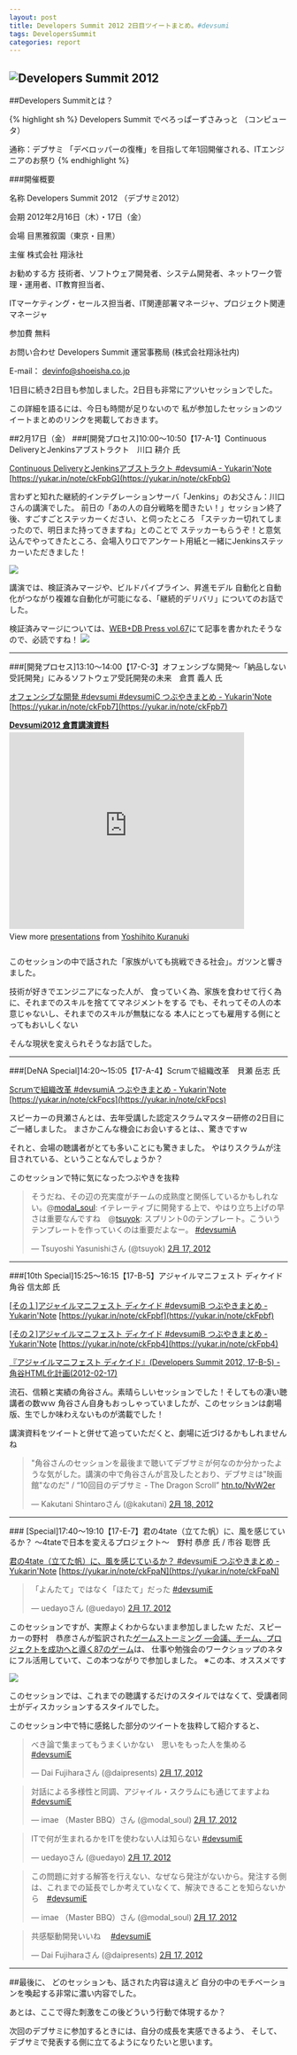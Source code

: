 ```yaml
---
layout: post
title: Developers Summit 2012 2日目ツイートまとめ。#devsumi
tags: DevelopersSummit
categories: report
---
```

![Developers Summit 2012](http://capture.heartrails.com/300x200/cool?http://seshop.com/se/timetable/21)
-----------------

##Developers Summitとは？

{% highlight sh %}
Developers Summit でべろっぱーずさみっと （コンピュータ）

通称：デブサミ
「デベロッパーの復権」を目指して年1回開催される、ITエンジニアのお祭り
{% endhighlight %}

###開催概要

名称	Developers Summit 2012 （デブサミ2012）

会期	2012年2月16日（木）・17日（金）

会場	目黒雅叙園（東京・目黒）

主催	株式会社 翔泳社 

お勧めする方	技術者、ソフトウェア開発者、システム開発者、ネットワーク管理・運用者、IT教育担当者、

ITマーケティング・セールス担当者、IT関連部署マネージャ、プロジェクト関連マネージャ 

参加費	無料 

お問い合わせ	Developers Summit 運営事務局 (株式会社翔泳社内) 

 E-mail： devinfo@shoeisha.co.jp 

1日目に続き2日目も参加しました。2日目も非常にアツいセッションでした。


この詳細を語るには、今日も時間が足りないので
私が参加したセッションのツイートまとめのリンクを掲載しておきます。


##2月17日（金）
###[開発プロセス]10:00～10:50【17-A-1】Continuous DeliveryとJenkinsアブストラクト　川口 耕介 氏

[Continuous DeliveryとJenkinsアブストラクト #devsumiA  - Yukarin'Note](https://yukar.in/note/ckFpbG)
[https://yukar.in/note/ckFpbG](https://yukar.in/note/ckFpbG)

言わずと知れた継続的インテグレーションサーバ「Jenkins」のお父さん：川口さんの講演でした。
前日の「あの人の自分戦略を聞きたい！」セッション終了後、すごすごとステッカーください、と伺ったところ
「ステッカー切れてしまったので、明日また持ってきますね」とのことで
ステッカーもらうぞ！と意気込んでやってきたところ、会場入り口でアンケート用紙と一緒にJenkinsステッカーいただきました！

<img src="./img/jenkins-sticker.jpg">

講演では、検証済みマージや、ビルドパイプライン、昇進モデル
自動化と自動化がつながり複雑な自動化が可能になる、「継続的デリバリ」についてのお話でした。

検証済みマージについては、[WEB+DB Press vol.67](http://www.amazon.co.jp/gp/product/4774149942/ref=as_li_ss_tl?ie=UTF8&tag=modalsoul-22&linkCode=as2&camp=247&creative=7399&creativeASIN=4774149942)にて記事を書かれたそうなので、必読ですね！
<a href="http://www.amazon.co.jp/gp/product/4774149942/ref=as_li_ss_il?ie=UTF8&tag=modalsoul-22&linkCode=as2&camp=247&creative=7399&creativeASIN=4774149942"><img border="0" src="http://ws.assoc-amazon.jp/widgets/q?_encoding=UTF8&Format=_SL110_&ASIN=4774149942&MarketPlace=JP&ID=AsinImage&WS=1&tag=modalsoul-22&ServiceVersion=20070822" ></a><img src="http://www.assoc-amazon.jp/e/ir?t=modalsoul-22&l=as2&o=9&a=4774149942" width="1" height="1" border="0" alt="" style="border:none !important; margin:0px !important;" />

<hr />
###[開発プロセス]13:10～14:00【17-C-3】オフェンシブな開発～「納品しない受託開発」にみるソフトウェア受託開発の未来　倉貫 義人 氏

[オフェンシブな開発 #devsumi #devsumiC つぶやきまとめ  - Yukarin'Note](https://yukar.in/note/ckFpb7)
[https://yukar.in/note/ckFpb7](https://yukar.in/note/ckFpb7)

<div style="width:425px" id="__ss_11631411"> 
	<strong style="display:block;margin:12px 0 4px">
	<a href="http://www.slideshare.net/kuranuki/devsumi2012-11631411" title="Devsumi2012 倉貫講演資料" target="_blank">Devsumi2012 倉貫講演資料</a>
	</strong> 
	<iframe src="http://www.slideshare.net/slideshow/embed_code/11631411" width="425" height="355" frameborder="0" marginwidth="0" marginheight="0" scrolling="no">
	</iframe> 
	<div style="padding:5px 0 12px"> View more <a href="http://www.slideshare.net/" target="_blank">presentations</a> from <a href="http://www.slideshare.net/kuranuki" target="_blank">Yoshihito Kuranuki</a> 
	</div> 
</div>


このセッションの中で話された「家族がいても挑戦できる社会」。ガツンと響きました。

技術が好きでエンジニアになった人が、
食っていく為、家族を食わせて行く為に、それまでのスキルを捨ててマネジメントをする
でも、それってその人の本意じゃないし、それまでのスキルが無駄になる
本人にとっても雇用する側にとってもおいしくない

そんな現状を変えられそうなお話でした。


<hr />
###[DeNA Special]14:20～15:05【17-A-4】Scrumで組織改革　貝瀬 岳志 氏

[Scrumで組織改革 #devsumiA つぶやきまとめ  - Yukarin'Note](https://yukar.in/note/ckFpcs)
[https://yukar.in/note/ckFpcs](https://yukar.in/note/ckFpcs)

スピーカーの貝瀬さんとは、去年受講した認定スクラムマスター研修の2日目にご一緒しました。
まさかこんな機会にお会いするとは、、驚きですｗ

それと、会場の聴講者がとても多いことにも驚きました。
やはりスクラムが注目されている、ということなんでしょうか？

このセッションで特に気になったつぶやきを抜粋

<blockquote class="twitter-tweet" lang="ja"><p>そうだね、その辺の充実度がチームの成熟度と関係しているかもしれない。@<a href="https://twitter.com/modal_soul">modal_soul</a>: イテレーティブに開発する上で、やはり立ち上げの早さは重要なんですね　@<a href="https://twitter.com/tsuyok">tsuyok</a>: スプリント0のテンプレート。こういうテンプレートを作っていくのは重要だよなー。 <a href="https://twitter.com/search/%2523devsumiA">#devsumiA</a></p>&mdash; Tsuyoshi Yasunishiさん (@tsuyok) <a href="https://twitter.com/tsuyok/status/170383772905250816" data-datetime="2012-02-17T05:47:11+00:00">2月 17, 2012</a></blockquote>
<script src="//platform.twitter.com/widgets.js" charset="utf-8">
</script>


<hr />
###[10th Special]15:25～16:15【17-B-5】アジャイルマニフェスト ディケイド　角谷 信太郎 氏

[[その１]アジャイルマニフェスト ディケイド #devsumiB つぶやきまとめ  - Yukarin'Note](https://yukar.in/note/ckFpbf)
[https://yukar.in/note/ckFpbf](https://yukar.in/note/ckFpbf)

[[その２]アジャイルマニフェスト ディケイド #devsumiB つぶやきまとめ  - Yukarin'Note](https://yukar.in/note/ckFpb4)
[https://yukar.in/note/ckFpb4](https://yukar.in/note/ckFpb4)


[『アジャイルマニフェスト ディケイド』(Developers Summit 2012, 17-B-5) - 角谷HTML化計画(2012-02-17)](http://kakutani.com/20120217.html#p01)
<script src="http://speakerdeck.com/embed/4f3e7c48a0d46a001f012d8b.js">
</script>


流石、信頼と実績の角谷さん。素晴らしいセッションでした！そしてもの凄い聴講者の数ｗｗ
角谷さん自身もおっしゃっていましたが、このセッションは劇場版、生でしか味わえないものが満載でした！

講演資料をツイートと併せて追っていただくと、劇場に近づけるかもしれませんね
<blockquote class="twitter-tweet" lang="ja"><p>"角谷さんのセッションを最後まで聴いてデブサミが何なのか分かったような気がした。講演の中で角谷さんが言及したとおり、デブサミは"映画館"なのだ" / “10回目のデブサミ - The Dragon Scroll” <a href="http://t.co/RhwzqMeB" title="http://htn.to/NvW2er">htn.to/NvW2er</a></p>&mdash; Kakutani Shintaroさん (@kakutani) <a href="https://twitter.com/kakutani/status/170889006152826881" data-datetime="2012-02-18T15:14:48+00:00">2月 18, 2012</a></blockquote>
<script src="//platform.twitter.com/widgets.js" charset="utf-8">
</script>


<hr />
### [Special]17:40～19:10【17-E-7】君の4tate（立てた帆）に、風を感じているか？ ～4tateで日本を変えるプロジェクト～　野村 恭彦 氏 / 市谷 聡啓 氏

[ 君の4tate（立てた帆）に、風を感じているか？ #devsumiE つぶやきまとめ  - Yukarin'Note](https://yukar.in/note/ckFpaN)
[https://yukar.in/note/ckFpaN](https://yukar.in/note/ckFpaN)

<blockquote class="twitter-tweet" lang="ja"><p>「よんたて」ではなく「ほたて」だった <a href="https://twitter.com/search/%2523devsumiE">#devsumiE</a></p>&mdash; uedayoさん (@uedayo) <a href="https://twitter.com/uedayo/status/170428328854040576" data-datetime="2012-02-17T08:44:14+00:00">2月 17, 2012</a></blockquote>
<script src="//platform.twitter.com/widgets.js" charset="utf-8">
</script>


このセッションですが、実際よくわからないまま参加しましたｗ
ただ、スピーカーの野村　恭彦さんが監訳された[ゲームストーミング ―会議、チーム、プロジェクトを成功へと導く87のゲーム](http://www.amazon.co.jp/gp/product/4873115051/ref=as_li_ss_tl?ie=UTF8&tag=modalsoul-22&linkCode=as2&camp=247&creative=7399&creativeASIN=4873115051)は、
仕事や勉強会のワークショップのネタにフル活用していて、この本つながりで参加しました。
※この本、オススメです

<a href="http://www.amazon.co.jp/gp/product/4873115051/ref=as_li_ss_il?ie=UTF8&tag=modalsoul-22&linkCode=as2&camp=247&creative=7399&creativeASIN=4873115051"><img border="0" src="http://ws.assoc-amazon.jp/widgets/q?_encoding=UTF8&Format=_SL110_&ASIN=4873115051&MarketPlace=JP&ID=AsinImage&WS=1&tag=modalsoul-22&ServiceVersion=20070822" ></a><img src="http://www.assoc-amazon.jp/e/ir?t=modalsoul-22&l=as2&o=9&a=4873115051" width="1" height="1" border="0" alt="" style="border:none !important; margin:0px !important;" />

このセッションでは、これまでの聴講するだけのスタイルではなくて、受講者同士がディスカッションするスタイルでした。

このセッション中で特に感銘した部分のツイートを抜粋して紹介すると、

<blockquote class="twitter-tweet" lang="ja"><p>べき論で集まってもうまくいかない　思いをもった人を集める　 <a href="https://twitter.com/search/%2523devsumiE">#devsumiE</a></p>&mdash; Dai Fujiharaさん (@daipresents) <a href="https://twitter.com/daipresents/status/170441710839676928" data-datetime="2012-02-17T09:37:25+00:00">2月 17, 2012</a></blockquote>
<script src="//platform.twitter.com/widgets.js" charset="utf-8">
</script>

<blockquote class="twitter-tweet" lang="ja"><p>対話による多様性と同調、アジャイル・スクラムにも通じてますよね <a href="https://twitter.com/search/%2523devsumiE">#devsumiE</a></p>&mdash; imae （Master BBQ）さん (@modal_soul) <a href="https://twitter.com/modal_soul/status/170442530129842176" data-datetime="2012-02-17T09:40:40+00:00">2月 17, 2012</a></blockquote>
<script src="//platform.twitter.com/widgets.js" charset="utf-8">
</script>

<blockquote class="twitter-tweet" lang="ja"><p>ITで何が生まれるかをITを使わない人は知らない <a href="https://twitter.com/search/%2523devsumiE">#devsumiE</a></p>&mdash; uedayoさん (@uedayo) <a href="https://twitter.com/uedayo/status/170441898404757504" data-datetime="2012-02-17T09:38:09+00:00">2月 17, 2012</a></blockquote>
<script src="//platform.twitter.com/widgets.js" charset="utf-8">
</script>

<blockquote class="twitter-tweet" lang="ja"><p>この問題に対する解答を行えない、なぜなら発注がないから。発注する側は、これまでの延長でしか考えていなくて、解決できることを知らないから　<a href="https://twitter.com/search/%2523devsumiE">#devsumiE</a></p>&mdash; imae （Master BBQ）さん (@modal_soul) <a href="https://twitter.com/modal_soul/status/170443275742871552" data-datetime="2012-02-17T09:43:38+00:00">2月 17, 2012</a></blockquote>
<script src="//platform.twitter.com/widgets.js" charset="utf-8">
</script>

<blockquote class="twitter-tweet" lang="ja"><p>共感駆動開発いいね　 <a href="https://twitter.com/search/%2523devsumiE">#devsumiE</a></p>&mdash; Dai Fujiharaさん (@daipresents) <a href="https://twitter.com/daipresents/status/170445204791369728" data-datetime="2012-02-17T09:51:18+00:00">2月 17, 2012</a></blockquote>
<script src="//platform.twitter.com/widgets.js" charset="utf-8">
</script>


<hr />
##最後に、
どのセッションも、話された内容は違えど
自分の中のモチベーションを喚起する非常に濃い内容でした。

あとは、ここで得た刺激をこの後どういう行動で体現するか？

次回のデブサミに参加するときには、自分の成長を実感できるよう、
そして、デブサミで発表する側に立てるようになりたいと思います。
